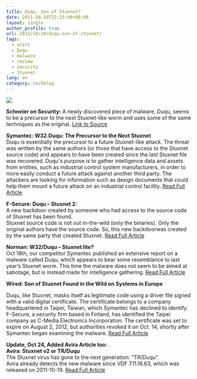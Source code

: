 ```yaml
---
title: Duqu, Son of Stuxnet?
date: 2011-10-20T22:23:00+00:00
layout: single
author_profile: true
url: 2011/10/20/duqu-son-of-stuxnet/
tags:
  - alert
  - Duqu
  - malware
  - review
  - security
  - Stuxnet
lang: en
category: techblog
---
```

[![](http://4.bp.blogspot.com/-W9csiY4HWJ8/TqCV1Mg85CI/AAAAAAAAEKE/E8-Ka-qvNoE/s400/Screen-Shot-2011-10-18-at-12.26.12-PM.png)](http://4.bp.blogspot.com/-W9csiY4HWJ8/TqCV1Mg85CI/AAAAAAAAEKE/E8-Ka-qvNoE/s1600/Screen-Shot-2011-10-18-at-12.26.12-PM.png)

**Schneier on Security:** A newly discovered piece of malware, Duqu, seems to be a precursor to the next Stuxnet-like worm and uses some of the same techniques as the original. [Link to Source](http://www.schneier.com/blog/archives/2011/10/new_malware_duq.html)

**Symantec: W32.Duqu: The Precursor to the Next Stuxnet**  
Duqu is essentially the precursor to a future Stuxnet-like attack. The threat was written by the same authors (or those that have access to the Stuxnet source code) and appears to have been created since the last Stuxnet file was recovered. Duqu's purpose is to gather intelligence data and assets from entities, such as industrial control system manufacturers, in order to more easily conduct a future attack against another third party. The attackers are looking for information such as design documents that could help them mount a future attack on an industrial control facility. [Read Full Article](http://www.symantec.com/connect/w32_duqu_precursor_next_stuxnet)

**F-Secure: Duqu – Stuxnet 2:**  
A new backdoor created by someone who had access to the source code of Stuxnet has been found.  
Stuxnet source code is not out in-the-wild (only the binaries). Only the original authors have the source code. So, this new backdoorwas created by the same party that created Stuxnet. [Read Full Article](http://www.f-secure.com/weblog/archives/00002255.html)

**Norman: W32/Duqu – Stuxnet lite?**  
Oct 18th, our competitor Symantec published an extensive report on a malware called Duqu, which appears to bear some resemblance to last year’s Stuxnet worm. This time the malware does not seem to be aimed at sabotage, but is instead made for intelligence gathering. [Read Full Article](http://blogs.norman.com/2011/security-exposed/w32duqu-stuxnet-lite)

**Wired: Son of Stuxnet Found in the Wild on Systems in Europe**

Duqu, like Stuxnet, masks itself as legitimate code using a driver file signed with a valid digital certificate. The certificate belongs to a company headquartered in Taipei, Taiwan, which Symantec has declined to identify. F-Secure, a security firm based in Finland, has identified the Taipei company as C-Media Electronics Incorporation. The certificate was set to expire on August 2, 2012, but authorities revoked it on Oct. 14, shortly after Symantec began examining the malware. [Read Full Article](http://www.wired.com/threatlevel/2011/10/son-of-stuxnet-in-the-wild/)

**Update, Oct 24, Added Avira Article too:**  
**Avira: Stuxnet v2 or TR/Duqu**  
The Stuxnet virus has gone to the next generation: “TR/Duqu”.  
Avira already detects the new malware since VDF 7.11.16.63, which was released on 2011-10-19. [Read Full Article](http://techblog.avira.com/2011/10/21/stuxnet-v2-or-trduqu/en/)